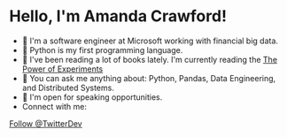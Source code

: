 # Hello, I'm Amanda Crawford!


* 🌼 I'm a software engineer at Microsoft working with financial big data.
* 🌸 Python is my first programming language.
* 🌺 I've been reading a lot of books lately. I'm currently reading the [The Power of Experiments](https://www.amazon.com/Power-Experiments-Decision-Making-Data-Driven/dp/0262043874#:~:text=%E2%80%9C'The%20Power%20of%20Experiments'%20is%20a%20fast%2C%20accessible,use%20experiments%20inside%20their%20companies.%E2%80%9D)
* 🧚 You can ask me anything about: Python, Pandas, Data Engineering, and Distributed Systems.
* 🦄 I'm open for speaking opportunities.
* Connect with me: <i class="fab fa-twitter"></i>

 <a href="https://twitter.com/TwitterDev?ref_src=twsrc%5Etfw" class="twitter-follow-button" data-show-count="false">Follow @TwitterDev</a><script async src="https://platform.twitter.com/widgets.js" charset="utf-8"></script>
